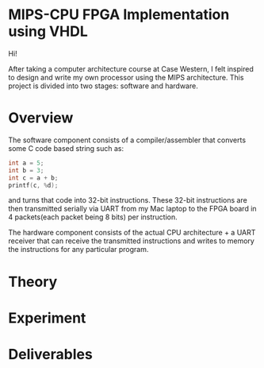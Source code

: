 # MIPS-CPU FPGA Implementation using VHDL

Hi!

After taking a computer architecture course at Case Western, I felt inspired to design and write my own processor using the MIPS architecture. This project is divided into two stages: software and hardware. 

# Overview

The software component consists of a compiler/assembler that converts some C code based string such as:
```c
int a = 5; 
int b = 3; 
int c = a + b; 
printf(c, %d); 
```

and turns that code into 32-bit instructions. These 32-bit instructions are then transmitted serially via UART from my Mac laptop to the FPGA board in 4 packets(each packet being 8 bits) per instruction. 

The hardware component consists of the actual CPU architecture + a UART receiver that can receive the transmitted instructions and writes to memory the instructions for any particular program. 

# Theory

# Experiment

# Deliverables
